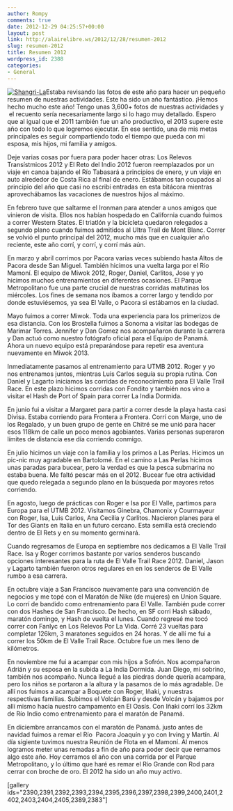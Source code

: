 ```yaml
---
author: Rompy
comments: true
date: 2012-12-29 04:25:57+00:00
layout: post
link: http://alairelibre.ws/2012/12/28/resumen-2012
slug: resumen-2012
title: Resumen 2012
wordpress_id: 2388
categories:
- General
---
```


[![Shangri-La](http://alairelibre.ws/wp-content/uploads/2012/12/DSCN1467-640x480.jpg)](http://alairelibre.ws/wp-content/uploads/2012/12/DSCN1467.jpg)Estaba revisando las fotos de este año para hacer un pequeño resumen de nuestras actividades. Este ha sido un año fantástico. ¡Hemos hecho mucho este año! Tengo unas 3,600+ fotos de nuestras actividades y  el recuento sería necesariamente largo si lo hago muy detallado. Espero que al igual que el 2011 también fue un año productivo, el 2013 supere este año con todo lo que logremos ejecutar. En ese sentido, una de mis metas principales es seguir compartiendo todo el tiempo que pueda con mi esposa, mis hijos, mi familia y amigos.




Deje varias cosas por fuera para poder hacer otras: Los Relevos Transístmicos 2012 y El Reto del Indio 2012 fueron reemplazados por un viaje en canoa bajando el Río Tabasará a principios de enero, y un viaje en auto alrededor de Costa Rica al final de enero. Estábamos tan ocupados al principio del año que casi no escribí entradas en esta bitácora mientras aprovechábamos las vacaciones de nuestros hijos al máximo.




En febrero tuve que saltarme el Ironman para atender a unos amigos que vinieron de visita. Ellos nos habían hospedado en California cuando fuimos a correr Western States. El triatlón y la bicicleta quedaron relegados a segundo plano cuando fuimos admitidos al Ultra Trail de Mont Blanc. Correr se volvió el punto principal del 2012, mucho más que en cualquier año reciente, este año corrí, y corrí, y corrí más aún.




En marzo y abril corrimos por Pacora varias veces subiendo hasta Altos de Pacora desde San Miguel. También hicimos una vuelta larga por el Río Mamoní. El equipo de Miwok 2012, Roger, Daniel, Carlitos, Jose y yo hicimos muchos entrenamientos en diferentes ocasiones. El Parque Metropolitano fue una parte crucial de nuestras corridas matutinas los miércoles. Los fines de semana nos íbamos a correr largo y tendido por donde estuviésemos, ya sea El Valle, o Pacora si estábamos en la ciudad.




Mayo fuimos a correr Miwok. Toda una experiencia para los primerizos de esa distancia. Con los Brostella fuimos a Sonoma a visitar las bodegas de Marimar Torres. Jennifer y Dan Gomez nos acompañaron durante la carrera y Dan actuó como nuestro fotógrafo oficial para el Equipo de Panamá. Ahora un nuevo equipo está preparándose para repetir esa aventura nuevamente en Miwok 2013.




Inmediatamente pasamos al entrenamiento para UTMB 2012. Roger y yo nos entrenamos juntos, mientras Luis Carlos seguía su propia rutina. Con Daniel y Lagarto iniciamos las corridas de reconocimiento para El Valle Trail Race. En este plazo hicimos corridas con Fondito y también nos vino a visitar el Hash de Port of Spain para correr La India Dormida. 




En junio fui a visitar a Margaret para partir a correr desde la playa hasta casi Divisa. Estaba corriendo para Frontera a Frontera. Corrí con Marge, uno de los Regalado, y un buen grupo de gente en Chitré se me unió para hacer esos 118km de calle un poco menos agobiantes. Varias personas superaron límites de distancia ese día corriendo conmigo.




En julio hicimos un viaje con la familia y los primos a Las Perlas. Hicimos un pic-nic muy agradable en Bartolomé. En el camino a Las Perlas hicimos unas paradas para bucear, pero la verdad es que la pesca submarina no estaba buena. Me faltó pescar más en el 2012. Bucear fue otra actividad que quedo relegada a segundo plano en la búsqueda por mayores retos corriendo.




En agosto, luego de prácticas con Roger e Isa por El Valle, partimos para Europa para el UTMB 2012. Visitamos Ginebra, Chamonix y Courmayeur con Roger, Isa, Luis Carlos, Ana Cecilia y Carlitos. Nacieron planes para el Tor des Giants en Italia en un futuro cercano. Esta semilla está creciendo dentro de El Rets y en su momento germinará.




Cuando regresamos de Europa en septiembre nos dedicamos a El Valle Trail Race. Isa y Roger corrimos bastante por varios senderos buscando opciones interesantes para la ruta de El Valle Trail Race 2012. Daniel, Jason y Lagarto también fueron otros regulares en en los senderos de El Valle rumbo a esa carrera.




En octubre viaje a San Francisco nuevamente para una convención de negocios y me topé con el Maratón de Nike (de mujeres) en Union Square. Lo corrí de bandido como entrenamiento para El Valle. También pude correr con dos Hashes de San Francisco. De hecho, en SF corri Hash sábado, maratón domingo, y Hash de vuelta el lunes. Cuando regresé me tocó correr con Fanlyc en Los Relevos Por La Vida. Corré 23 vueltas para completar 126km, 3 maratones seguidos en 24 horas. Y de allí me fui a correr los 50km de El Valle Trail Race. Octubre fue un mes lleno de kilómetros.




En noviembre me fui a acampar con mis hijos a Sofrón. Nos acompañaron Adrián y su esposa en la subida a La India Dormida. Juan Diego, mi sobrino, también nos acompaño. Nunca llegué a las piedras donde quería acampara, pero los niños se portaron a la altura y la pasamos de lo más agradable. De allí nos fuimos a acampar a Boquete con Roger, Iñaki, y nuestras respectivas familias. Subimos el Volcán Barú y desde Volcán y bajamos por allí mismo hacia nuestro campamento en El Oasís. Con Iñaki corrí los 32km de Río Indio como entrenamiento para el maratón de Panamá.




En diciembre arrancamos con el maratón de Panamá. justo antes de navidad fuimos a remar el Río  Pacora Joaquín y yo con Irving y Martín. Al día sigiente tuvimos nuestra Reunión de Flota en el Mamoní. Al menos logramos meter unas remadas a fin de año para poder decir que remamos algo este año. Hoy cerramos el año con una corrida por el Parque Metropolitano, y lo último que haré es remar el Río Grande con Rod para cerrar con broche de oro. El 2012 ha sido un año muy activo.




[gallery ids="2390,2391,2392,2393,2394,2395,2396,2397,2398,2399,2400,2401,2402,2403,2404,2405,2389,2383"]



